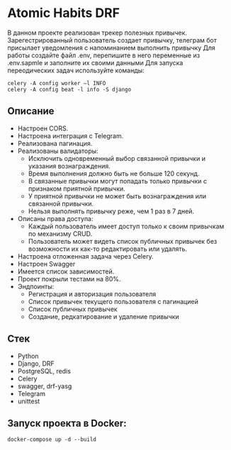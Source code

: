 # Atomic Habits DRF
В данном проекте реализован трекер полезных привычек. 
Зарегестрированный пользователь создает привычку, телеграм бот присылает уведомления с напоминанием выполнить привычку
Для работы создайте файл .env, перепишите в него переменные из .env.sapmle и заполните их своими данными
Для запуска переодических задач используйте команды:
```
celery -A config worker —l INFO
celery -A config beat -l info -S django
```

## Описание
* Настроен CORS.
* Настроена интеграция с Telegram.
* Реализована пагинация.
* Реализованы валидаторы:
  * Исключить одновременный выбор связанной привычки и указания вознаграждения.
  * Время выполнения должно быть не больше 120 секунд.
  * В связанные привычки могут попадать только привычки с признаком приятной привычки.
  * У приятной привычки не может быть вознаграждения или связанной привычки.
  * Нельзя выполнять привычку реже, чем 1 раз в 7 дней.
* Описаны права доступа:
    * Каждый пользователь имеет доступ только к своим привычкам по механизму CRUD.
    * Пользователь может видеть список публичных привычек без возможности их как-то редактировать или удалять.
* Настроена отложенная задача через Celery.
* Настроен Swagger
* Имеется список зависимостей.
* Проект покрыли тестами на 80%.
* Эндпоинты:
  * Регистрация и авторизация пользователя
  * Список привычек текущего пользователя с пагинацией
  * Список публичных привычек
  * Создание, редкатирование и удаление привычки
## Стек
* Python
* Django, DRF
* PostgreSQL, redis
* Celery
* swagger, drf-yasg
* Telegram
* unittest

## Запуск проекта в Docker:
`docker-compose up -d --build`

